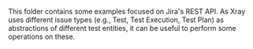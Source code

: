This folder contains some examples focused on Jira's REST API.
As Xray uses different issue types (e.g., Test, Test Execution, Test Plan) as abstractions of different test entities, it can be useful to perform some operations on these.
